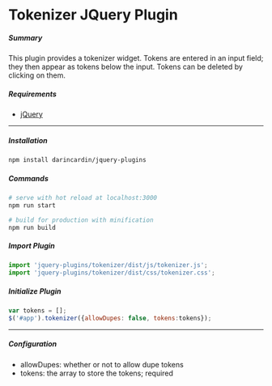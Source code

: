 # Tokenizer JQuery Plugin

##### Summary
This plugin provides a tokenizer widget. Tokens are entered in an input field; they then appear as tokens below the input.
Tokens can be deleted by clicking on them.


##### Requirements
  + [jQuery](http://jquery.com/)

-----
##### Installation 


```bash
npm install darincardin/jquery-plugins
```

##### Commands

```bash
# serve with hot reload at localhost:3000
npm run start

# build for production with minification
npm run build
```

##### Import Plugin

```javascript
import 'jquery-plugins/tokenizer/dist/js/tokenizer.js';
import 'jquery-plugins/tokenizer/dist/css/tokenizer.css';
```


##### Initialize Plugin

```javascript
var tokens = [];
$('#app').tokenizer({allowDupes: false, tokens:tokens});	
```
-----

##### Configuration
* allowDupes: whether or not to allow dupe tokens
* tokens: the array to store the tokens; required



